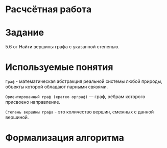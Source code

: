 # Расчсётная работа
# Задание
5.6 ог Найти вершины графа с указанной степенью.
# Используемые понятия
`Граф` - математическая абстракция реальной системы любой природы, объекты которой обладают парными связями.

`Ориентированный граф (кратко орграф)` — граф, рёбрам которого присвоено направление.

`Степень вершины графа` - это количество вершин, смежных с данной вершиной.
# Формализация алгоритма
